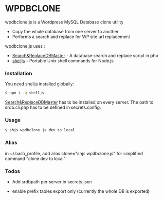 # WPDBCLONE
wpdbclone.js is a Wordpress MySQL Database clone utility
  - Copy the whole database from one server to another
  - Performs a search and replace for WP site url replacement

wpdbclone.js uses :
* [Search&ReplaceDBMaster] - A database search and replace script in php
* [shelljs] - Portable Unix shell commands for Node.js

### Installation
You need shelljs installed globally:
```sh
$ npm i -g shelljs
```
[Search&ReplaceDBMaster] has to be installed on every server. The path to srdb.cli.php has to be defined in secrets.config. 


### Usage
```sh
$ shjs wpdbclone.js dev to local
```

### Alias
in ~/.bash_profile, add alias clone="shjs wpdbclone.js" for simplified command "clone dev to local"

### Todos
 - Add srdbpath per server in secrets.json
 - enable prefix tables export only (currently the whole DB is exported)


   [shelljs]: <https://www.npmjs.com/package/shelljs>
   [Search&ReplaceDBMaster]: <https://interconnectit.com/products/search-and-replace-for-wordpress-databases/>
   [node.js]: <https://nodejs.org/en/>
